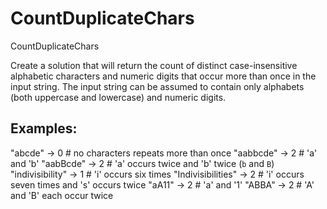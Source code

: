# CountDuplicateChars
CountDuplicateChars

Create a solution that will return the count of distinct case-insensitive 
alphabetic characters and numeric digits that occur more than once in the input string. 
The input string can be assumed to contain only alphabets (both uppercase and lowercase) 
and numeric digits.

Examples:
---------

"abcde" -> 0 # no characters repeats more than once
"aabbcde" -> 2 # 'a' and 'b'
"aabBcde" -> 2 # 'a' occurs twice and 'b' twice (`b` and `B`)
"indivisibility" -> 1 # 'i' occurs six times
"Indivisibilities" -> 2 # 'i' occurs seven times and 's' occurs twice
"aA11" -> 2 # 'a' and '1'
"ABBA" -> 2 # 'A' and 'B' each occur twice

